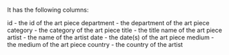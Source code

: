 It has the following columns:

id - the id of the art piece
department - the department of the art piece
category - the category of the art piece
title - the title name of the art piece
artist - the name of the artist
date - the date(s) of the art piece
medium - the medium of the art piece
country - the country of the artist

